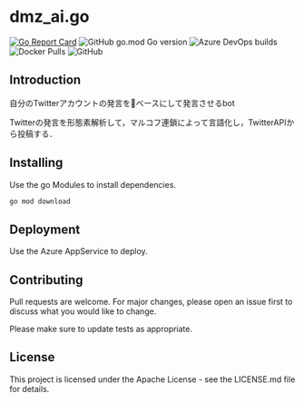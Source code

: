 # dmz_ai.go
[![Go Report Card](https://goreportcard.com/badge/github.com/Sw-Saturn/dmz_ai.go?style=flat-square)](https://goreportcard.com/report/github.com/Sw-Saturn/dmz_ai.go?style=flat-square)
![GitHub go.mod Go version](https://img.shields.io/github/go-mod/go-version/Sw-Saturn/dmz_ai.go?style=for-the-badge)
![Azure DevOps builds](https://img.shields.io/azure-devops/build/e8222/451756ff-78e6-4f82-96f2-cef50ad6fc84/3?label=Azure%20Pipelines&style=for-the-badge)
![Docker Pulls](https://img.shields.io/docker/pulls/swsaturn/dmz_ai.go?style=for-the-badge)
![GitHub](https://img.shields.io/github/license/Sw-Saturn/dmz_ai.go?style=for-the-badge)

## Introduction
自分のTwitterアカウントの発言をベースにして発言させるbot

Twitterの発言を形態素解析して，マルコフ連鎖によって言語化し，TwitterAPIから投稿する．

## Installing

Use the go Modules to install dependencies.

```bash
go mod download
```

## Deployment
Use the Azure AppService to deploy.

## Contributing
Pull requests are welcome. For major changes, please open an issue first to discuss what you would like to change.

Please make sure to update tests as appropriate.

## License
This project is licensed under the Apache License - see the LICENSE.md file for details.
